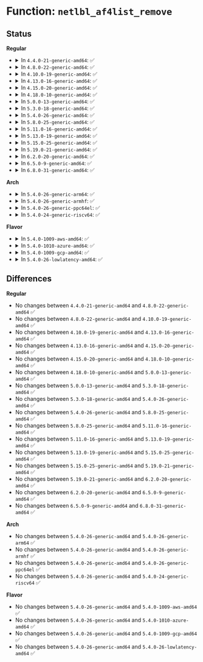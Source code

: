 # Function: <code>netlbl_af4list_remove</code>

## Status
<b>Regular</b>
<ul>
<li>
<details>
<summary>In <code>4.4.0-21-generic-amd64</code>: ✅</summary>

```c
struct netlbl_af4list * netlbl_af4list_remove(__be32 addr, __be32 mask, struct list_head * head)
```

```json
{
  "name": "netlbl_af4list_remove",
  "collision_type": "Unique Global",
  "inline_type": "No",
  "funcs": [
    {
      "addr": 18446744071587287456,
      "name": "netlbl_af4list_remove",
      "external": true,
      "loc": "net/netlabel/netlabel_addrlist.c:253",
      "file": "net/netlabel/netlabel_addrlist.c",
      "inline": "seen, unknown",
      "caller_inline": [],
      "caller_func": [
        "net/netlabel/netlabel_domainhash.c:netlbl_domhsh_remove_af4",
        "net/netlabel/netlabel_unlabeled.c:netlbl_unlhsh_remove"
      ]
    }
  ],
  "symbols": [
    {
      "addr": 18446744071587287456,
      "name": "netlbl_af4list_remove",
      "section": ".text",
      "bind": "STB_GLOBAL",
      "size": 99
    }
  ]
}
```
</details>
</li>
<li>
<details>
<summary>In <code>4.8.0-22-generic-amd64</code>: ✅</summary>

```c
struct netlbl_af4list * netlbl_af4list_remove(__be32 addr, __be32 mask, struct list_head * head)
```

```json
{
  "name": "netlbl_af4list_remove",
  "collision_type": "Unique Global",
  "inline_type": "No",
  "funcs": [
    {
      "addr": 18446744071587755408,
      "name": "netlbl_af4list_remove",
      "external": true,
      "loc": "net/netlabel/netlabel_addrlist.c:253",
      "file": "net/netlabel/netlabel_addrlist.c",
      "inline": "seen, unknown",
      "caller_inline": [],
      "caller_func": [
        "net/netlabel/netlabel_domainhash.c:netlbl_domhsh_remove_af4",
        "net/netlabel/netlabel_unlabeled.c:netlbl_unlhsh_remove"
      ]
    }
  ],
  "symbols": [
    {
      "addr": 18446744071587755408,
      "name": "netlbl_af4list_remove",
      "section": ".text",
      "bind": "STB_GLOBAL",
      "size": 99
    }
  ]
}
```
</details>
</li>
<li>
<details>
<summary>In <code>4.10.0-19-generic-amd64</code>: ✅</summary>

```c
struct netlbl_af4list * netlbl_af4list_remove(__be32 addr, __be32 mask, struct list_head * head)
```

```json
{
  "name": "netlbl_af4list_remove",
  "collision_type": "Unique Global",
  "inline_type": "No",
  "funcs": [
    {
      "addr": 18446744071587970624,
      "name": "netlbl_af4list_remove",
      "external": true,
      "loc": "net/netlabel/netlabel_addrlist.c:253",
      "file": "net/netlabel/netlabel_addrlist.c",
      "inline": "seen, unknown",
      "caller_inline": [],
      "caller_func": [
        "net/netlabel/netlabel_domainhash.c:netlbl_domhsh_remove_af4",
        "net/netlabel/netlabel_unlabeled.c:netlbl_unlhsh_remove"
      ]
    }
  ],
  "symbols": [
    {
      "addr": 18446744071587970624,
      "name": "netlbl_af4list_remove",
      "section": ".text",
      "bind": "STB_GLOBAL",
      "size": 99
    }
  ]
}
```
</details>
</li>
<li>
<details>
<summary>In <code>4.13.0-16-generic-amd64</code>: ✅</summary>

```c
struct netlbl_af4list * netlbl_af4list_remove(__be32 addr, __be32 mask, struct list_head * head)
```

```json
{
  "name": "netlbl_af4list_remove",
  "collision_type": "Unique Global",
  "inline_type": "No",
  "funcs": [
    {
      "addr": 18446744071588128736,
      "name": "netlbl_af4list_remove",
      "external": true,
      "loc": "net/netlabel/netlabel_addrlist.c:253",
      "file": "net/netlabel/netlabel_addrlist.c",
      "inline": "seen, unknown",
      "caller_inline": [],
      "caller_func": [
        "net/netlabel/netlabel_domainhash.c:netlbl_domhsh_remove_af4",
        "net/netlabel/netlabel_unlabeled.c:netlbl_unlhsh_remove"
      ]
    }
  ],
  "symbols": [
    {
      "addr": 18446744071588128736,
      "name": "netlbl_af4list_remove",
      "section": ".text",
      "bind": "STB_GLOBAL",
      "size": 99
    }
  ]
}
```
</details>
</li>
<li>
<details>
<summary>In <code>4.15.0-20-generic-amd64</code>: ✅</summary>

```c
struct netlbl_af4list * netlbl_af4list_remove(__be32 addr, __be32 mask, struct list_head * head)
```

```json
{
  "name": "netlbl_af4list_remove",
  "collision_type": "Unique Global",
  "inline_type": "No",
  "funcs": [
    {
      "addr": 18446744071588676544,
      "name": "netlbl_af4list_remove",
      "external": true,
      "loc": "net/netlabel/netlabel_addrlist.c:253",
      "file": "net/netlabel/netlabel_addrlist.c",
      "inline": "seen, unknown",
      "caller_inline": [],
      "caller_func": [
        "net/netlabel/netlabel_domainhash.c:netlbl_domhsh_remove_af4",
        "net/netlabel/netlabel_unlabeled.c:netlbl_unlhsh_remove"
      ]
    }
  ],
  "symbols": [
    {
      "addr": 18446744071588676544,
      "name": "netlbl_af4list_remove",
      "section": ".text",
      "bind": "STB_GLOBAL",
      "size": 99
    }
  ]
}
```
</details>
</li>
<li>
<details>
<summary>In <code>4.18.0-10-generic-amd64</code>: ✅</summary>

```c
struct netlbl_af4list * netlbl_af4list_remove(__be32 addr, __be32 mask, struct list_head * head)
```

```json
{
  "name": "netlbl_af4list_remove",
  "collision_type": "Unique Global",
  "inline_type": "No",
  "funcs": [
    {
      "addr": 18446744071589043088,
      "name": "netlbl_af4list_remove",
      "external": true,
      "loc": "net/netlabel/netlabel_addrlist.c:253",
      "file": "net/netlabel/netlabel_addrlist.c",
      "inline": "seen, unknown",
      "caller_inline": [],
      "caller_func": [
        "net/netlabel/netlabel_domainhash.c:netlbl_domhsh_remove_af4",
        "net/netlabel/netlabel_unlabeled.c:netlbl_unlhsh_remove"
      ]
    }
  ],
  "symbols": [
    {
      "addr": 18446744071589043088,
      "name": "netlbl_af4list_remove",
      "section": ".text",
      "bind": "STB_GLOBAL",
      "size": 99
    }
  ]
}
```
</details>
</li>
<li>
<details>
<summary>In <code>5.0.0-13-generic-amd64</code>: ✅</summary>

```c
struct netlbl_af4list * netlbl_af4list_remove(__be32 addr, __be32 mask, struct list_head * head)
```

```json
{
  "name": "netlbl_af4list_remove",
  "collision_type": "Unique Global",
  "inline_type": "No",
  "funcs": [
    {
      "addr": 18446744071589269088,
      "name": "netlbl_af4list_remove",
      "external": true,
      "loc": "net/netlabel/netlabel_addrlist.c:253",
      "file": "net/netlabel/netlabel_addrlist.c",
      "inline": "seen, unknown",
      "caller_inline": [],
      "caller_func": [
        "net/netlabel/netlabel_domainhash.c:netlbl_domhsh_remove_af4",
        "net/netlabel/netlabel_unlabeled.c:netlbl_unlhsh_remove"
      ]
    }
  ],
  "symbols": [
    {
      "addr": 18446744071589269088,
      "name": "netlbl_af4list_remove",
      "section": ".text",
      "bind": "STB_GLOBAL",
      "size": 99
    }
  ]
}
```
</details>
</li>
<li>
<details>
<summary>In <code>5.3.0-18-generic-amd64</code>: ✅</summary>

```c
struct netlbl_af4list * netlbl_af4list_remove(__be32 addr, __be32 mask, struct list_head * head)
```

```json
{
  "name": "netlbl_af4list_remove",
  "collision_type": "Unique Global",
  "inline_type": "No",
  "funcs": [
    {
      "addr": 18446744071589724448,
      "name": "netlbl_af4list_remove",
      "external": true,
      "loc": "net/netlabel/netlabel_addrlist.c:239",
      "file": "net/netlabel/netlabel_addrlist.c",
      "inline": "seen, unknown",
      "caller_inline": [],
      "caller_func": [
        "net/netlabel/netlabel_domainhash.c:netlbl_domhsh_remove_af4",
        "net/netlabel/netlabel_unlabeled.c:netlbl_unlhsh_remove"
      ]
    }
  ],
  "symbols": [
    {
      "addr": 18446744071589724448,
      "name": "netlbl_af4list_remove",
      "section": ".text",
      "bind": "STB_GLOBAL",
      "size": 99
    }
  ]
}
```
</details>
</li>
<li>
<details>
<summary>In <code>5.4.0-26-generic-amd64</code>: ✅</summary>

```c
struct netlbl_af4list * netlbl_af4list_remove(__be32 addr, __be32 mask, struct list_head * head)
```

```json
{
  "name": "netlbl_af4list_remove",
  "collision_type": "Unique Global",
  "inline_type": "No",
  "funcs": [
    {
      "addr": 18446744071589948752,
      "name": "netlbl_af4list_remove",
      "external": true,
      "loc": "net/netlabel/netlabel_addrlist.c:239",
      "file": "net/netlabel/netlabel_addrlist.c",
      "inline": "seen, unknown",
      "caller_inline": [],
      "caller_func": [
        "net/netlabel/netlabel_domainhash.c:netlbl_domhsh_remove_af4",
        "net/netlabel/netlabel_unlabeled.c:netlbl_unlhsh_remove"
      ]
    }
  ],
  "symbols": [
    {
      "addr": 18446744071589948752,
      "name": "netlbl_af4list_remove",
      "section": ".text",
      "bind": "STB_GLOBAL",
      "size": 99
    }
  ]
}
```
</details>
</li>
<li>
<details>
<summary>In <code>5.8.0-25-generic-amd64</code>: ✅</summary>

```c
struct netlbl_af4list * netlbl_af4list_remove(__be32 addr, __be32 mask, struct list_head * head)
```

```json
{
  "name": "netlbl_af4list_remove",
  "collision_type": "Unique Global",
  "inline_type": "No",
  "funcs": [
    {
      "addr": 18446744071590978848,
      "name": "netlbl_af4list_remove",
      "external": true,
      "loc": "net/netlabel/netlabel_addrlist.c:239",
      "file": "net/netlabel/netlabel_addrlist.c",
      "inline": "seen, unknown",
      "caller_inline": [],
      "caller_func": [
        "net/netlabel/netlabel_domainhash.c:netlbl_domhsh_remove_af4",
        "net/netlabel/netlabel_unlabeled.c:netlbl_unlhsh_remove_addr4"
      ]
    }
  ],
  "symbols": [
    {
      "addr": 18446744071590978848,
      "name": "netlbl_af4list_remove",
      "section": ".text",
      "bind": "STB_GLOBAL",
      "size": 102
    }
  ]
}
```
</details>
</li>
<li>
<details>
<summary>In <code>5.11.0-16-generic-amd64</code>: ✅</summary>

```c
struct netlbl_af4list * netlbl_af4list_remove(__be32 addr, __be32 mask, struct list_head * head)
```

```json
{
  "name": "netlbl_af4list_remove",
  "collision_type": "Unique Global",
  "inline_type": "No",
  "funcs": [
    {
      "addr": 18446744071591043472,
      "name": "netlbl_af4list_remove",
      "external": true,
      "loc": "net/netlabel/netlabel_addrlist.c:239",
      "file": "net/netlabel/netlabel_addrlist.c",
      "inline": "seen, unknown",
      "caller_inline": [],
      "caller_func": [
        "net/netlabel/netlabel_domainhash.c:netlbl_domhsh_remove_af4",
        "net/netlabel/netlabel_unlabeled.c:netlbl_unlhsh_remove_addr4"
      ]
    }
  ],
  "symbols": [
    {
      "addr": 18446744071591043472,
      "name": "netlbl_af4list_remove",
      "section": ".text",
      "bind": "STB_GLOBAL",
      "size": 102
    }
  ]
}
```
</details>
</li>
<li>
<details>
<summary>In <code>5.13.0-19-generic-amd64</code>: ✅</summary>

```c
struct netlbl_af4list * netlbl_af4list_remove(__be32 addr, __be32 mask, struct list_head * head)
```

```json
{
  "name": "netlbl_af4list_remove",
  "collision_type": "Unique Global",
  "inline_type": "No",
  "funcs": [
    {
      "addr": 18446744071590974064,
      "name": "netlbl_af4list_remove",
      "external": true,
      "loc": "net/netlabel/netlabel_addrlist.c:239",
      "file": "net/netlabel/netlabel_addrlist.c",
      "inline": "seen, unknown",
      "caller_inline": [],
      "caller_func": [
        "net/netlabel/netlabel_domainhash.c:netlbl_domhsh_remove_af4",
        "net/netlabel/netlabel_unlabeled.c:netlbl_unlhsh_remove"
      ]
    }
  ],
  "symbols": [
    {
      "addr": 18446744071590974064,
      "name": "netlbl_af4list_remove",
      "section": ".text",
      "bind": "STB_GLOBAL",
      "size": 99
    }
  ]
}
```
</details>
</li>
<li>
<details>
<summary>In <code>5.15.0-25-generic-amd64</code>: ✅</summary>

```c
struct netlbl_af4list * netlbl_af4list_remove(__be32 addr, __be32 mask, struct list_head * head)
```

```json
{
  "name": "netlbl_af4list_remove",
  "collision_type": "Unique Global",
  "inline_type": "No",
  "funcs": [
    {
      "addr": 18446744071591811600,
      "name": "netlbl_af4list_remove",
      "external": true,
      "loc": "net/netlabel/netlabel_addrlist.c:239",
      "file": "net/netlabel/netlabel_addrlist.c",
      "inline": "seen, unknown",
      "caller_inline": [],
      "caller_func": [
        "net/netlabel/netlabel_domainhash.c:netlbl_domhsh_remove_af4",
        "net/netlabel/netlabel_unlabeled.c:netlbl_unlhsh_remove"
      ]
    }
  ],
  "symbols": [
    {
      "addr": 18446744071591811600,
      "name": "netlbl_af4list_remove",
      "section": ".text",
      "bind": "STB_GLOBAL",
      "size": 99
    }
  ]
}
```
</details>
</li>
<li>
<details>
<summary>In <code>5.19.0-21-generic-amd64</code>: ✅</summary>

```c
struct netlbl_af4list * netlbl_af4list_remove(__be32 addr, __be32 mask, struct list_head * head)
```

```json
{
  "name": "netlbl_af4list_remove",
  "collision_type": "Unique Global",
  "inline_type": "No",
  "funcs": [
    {
      "addr": 18446744071593523888,
      "name": "netlbl_af4list_remove",
      "external": true,
      "loc": "net/netlabel/netlabel_addrlist.c:239",
      "file": "net/netlabel/netlabel_addrlist.c",
      "inline": "seen, unknown",
      "caller_inline": [],
      "caller_func": [
        "net/netlabel/netlabel_domainhash.c:netlbl_domhsh_remove_af4",
        "net/netlabel/netlabel_unlabeled.c:netlbl_unlhsh_remove"
      ]
    }
  ],
  "symbols": [
    {
      "addr": 18446744071593523888,
      "name": "netlbl_af4list_remove",
      "section": ".text",
      "bind": "STB_GLOBAL",
      "size": 123
    }
  ]
}
```
</details>
</li>
<li>
<details>
<summary>In <code>6.2.0-20-generic-amd64</code>: ✅</summary>

```c
struct netlbl_af4list * netlbl_af4list_remove(__be32 addr, __be32 mask, struct list_head * head)
```

```json
{
  "name": "netlbl_af4list_remove",
  "collision_type": "Unique Global",
  "inline_type": "No",
  "funcs": [
    {
      "addr": 18446744071595444304,
      "name": "netlbl_af4list_remove",
      "external": true,
      "loc": "net/netlabel/netlabel_addrlist.c:239",
      "file": "net/netlabel/netlabel_addrlist.c",
      "inline": "seen, unknown",
      "caller_inline": [],
      "caller_func": [
        "net/netlabel/netlabel_domainhash.c:netlbl_domhsh_remove_af4",
        "net/netlabel/netlabel_unlabeled.c:netlbl_unlhsh_remove"
      ]
    }
  ],
  "symbols": [
    {
      "addr": 18446744071595444304,
      "name": "netlbl_af4list_remove",
      "section": ".text",
      "bind": "STB_GLOBAL",
      "size": 123
    }
  ]
}
```
</details>
</li>
<li>
<details>
<summary>In <code>6.5.0-9-generic-amd64</code>: ✅</summary>

```c
struct netlbl_af4list * netlbl_af4list_remove(__be32 addr, __be32 mask, struct list_head * head)
```

```json
{
  "name": "netlbl_af4list_remove",
  "collision_type": "Unique Global",
  "inline_type": "No",
  "funcs": [
    {
      "addr": 18446744071595951264,
      "name": "netlbl_af4list_remove",
      "external": true,
      "loc": "net/netlabel/netlabel_addrlist.c:239",
      "file": "net/netlabel/netlabel_addrlist.c",
      "inline": "seen, unknown",
      "caller_inline": [],
      "caller_func": [
        "net/netlabel/netlabel_domainhash.c:netlbl_domhsh_remove_af4",
        "net/netlabel/netlabel_unlabeled.c:netlbl_unlhsh_remove"
      ]
    }
  ],
  "symbols": [
    {
      "addr": 18446744071595951264,
      "name": "netlbl_af4list_remove",
      "section": ".text",
      "bind": "STB_GLOBAL",
      "size": 123
    }
  ]
}
```
</details>
</li>
<li>
<details>
<summary>In <code>6.8.0-31-generic-amd64</code>: ✅</summary>

```c
struct netlbl_af4list * netlbl_af4list_remove(__be32 addr, __be32 mask, struct list_head * head)
```

```json
{
  "name": "netlbl_af4list_remove",
  "collision_type": "Unique Global",
  "inline_type": "No",
  "funcs": [
    {
      "addr": 18446744071596813136,
      "name": "netlbl_af4list_remove",
      "external": true,
      "loc": "net/netlabel/netlabel_addrlist.c:239",
      "file": "net/netlabel/netlabel_addrlist.c",
      "inline": "seen, unknown",
      "caller_inline": [],
      "caller_func": [
        "net/netlabel/netlabel_domainhash.c:netlbl_domhsh_remove_af4",
        "net/netlabel/netlabel_unlabeled.c:netlbl_unlhsh_remove"
      ]
    }
  ],
  "symbols": [
    {
      "addr": 18446744071596813136,
      "name": "netlbl_af4list_remove",
      "section": ".text",
      "bind": "STB_GLOBAL",
      "size": 123
    }
  ]
}
```
</details>
</li>
</ul>
<b>Arch</b>
<ul>
<li>
<details>
<summary>In <code>5.4.0-26-generic-arm64</code>: ✅</summary>

```c
struct netlbl_af4list * netlbl_af4list_remove(__be32 addr, __be32 mask, struct list_head * head)
```

```json
{
  "name": "netlbl_af4list_remove",
  "collision_type": "Unique Global",
  "inline_type": "No",
  "funcs": [
    {
      "addr": 18446603336503681592,
      "name": "netlbl_af4list_remove",
      "external": true,
      "loc": "net/netlabel/netlabel_addrlist.c:239",
      "file": "net/netlabel/netlabel_addrlist.c",
      "inline": "seen, unknown",
      "caller_inline": [],
      "caller_func": [
        "net/netlabel/netlabel_domainhash.c:netlbl_domhsh_remove_af4",
        "net/netlabel/netlabel_unlabeled.c:netlbl_unlhsh_remove"
      ]
    }
  ],
  "symbols": [
    {
      "addr": 18446603336503681592,
      "name": "netlbl_af4list_remove",
      "section": ".text",
      "bind": "STB_GLOBAL",
      "size": 172
    }
  ]
}
```
</details>
</li>
<li>
<details>
<summary>In <code>5.4.0-26-generic-armhf</code>: ✅</summary>

```c
struct netlbl_af4list * netlbl_af4list_remove(__be32 addr, __be32 mask, struct list_head * head)
```

```json
{
  "name": "netlbl_af4list_remove",
  "collision_type": "Unique Global",
  "inline_type": "No",
  "funcs": [
    {
      "addr": 3236317924,
      "name": "netlbl_af4list_remove",
      "external": true,
      "loc": "net/netlabel/netlabel_addrlist.c:239",
      "file": "net/netlabel/netlabel_addrlist.c",
      "inline": "seen, unknown",
      "caller_inline": [],
      "caller_func": [
        "net/netlabel/netlabel_domainhash.c:netlbl_domhsh_remove_af4",
        "net/netlabel/netlabel_unlabeled.c:netlbl_unlhsh_remove"
      ]
    }
  ],
  "symbols": [
    {
      "addr": 3236317924,
      "name": "netlbl_af4list_remove",
      "section": ".text",
      "bind": "STB_GLOBAL",
      "size": 148
    }
  ]
}
```
</details>
</li>
<li>
<details>
<summary>In <code>5.4.0-26-generic-ppc64el</code>: ✅</summary>

```c
struct netlbl_af4list * netlbl_af4list_remove(__be32 addr, __be32 mask, struct list_head * head)
```

```json
{
  "name": "netlbl_af4list_remove",
  "collision_type": "Unique Global",
  "inline_type": "No",
  "funcs": [
    {
      "addr": 13835058055297508144,
      "name": "netlbl_af4list_remove",
      "external": true,
      "loc": "net/netlabel/netlabel_addrlist.c:239",
      "file": "net/netlabel/netlabel_addrlist.c",
      "inline": "seen, unknown",
      "caller_inline": [],
      "caller_func": [
        "net/netlabel/netlabel_domainhash.c:netlbl_domhsh_remove_af4",
        "net/netlabel/netlabel_unlabeled.c:netlbl_unlhsh_remove"
      ]
    }
  ],
  "symbols": [
    {
      "addr": 13835058055297508144,
      "name": "netlbl_af4list_remove",
      "section": ".text",
      "bind": "STB_GLOBAL",
      "size": 152
    }
  ]
}
```
</details>
</li>
<li>
<details>
<summary>In <code>5.4.0-24-generic-riscv64</code>: ✅</summary>

```c
struct netlbl_af4list * netlbl_af4list_remove(__be32 addr, __be32 mask, struct list_head * head)
```

```json
{
  "name": "netlbl_af4list_remove",
  "collision_type": "Unique Global",
  "inline_type": "No",
  "funcs": [
    {
      "addr": 18446743936279616858,
      "name": "netlbl_af4list_remove",
      "external": true,
      "loc": "net/netlabel/netlabel_addrlist.c:239",
      "file": "net/netlabel/netlabel_addrlist.c",
      "inline": "seen, unknown",
      "caller_inline": [],
      "caller_func": [
        "net/netlabel/netlabel_domainhash.c:netlbl_domhsh_remove_af4",
        "net/netlabel/netlabel_unlabeled.c:netlbl_unlhsh_remove"
      ]
    }
  ],
  "symbols": [
    {
      "addr": 18446743936279616858,
      "name": "netlbl_af4list_remove",
      "section": ".text",
      "bind": "STB_GLOBAL",
      "size": 118
    }
  ]
}
```
</details>
</li>
</ul>
<b>Flavor</b>
<ul>
<li>
<details>
<summary>In <code>5.4.0-1009-aws-amd64</code>: ✅</summary>

```c
struct netlbl_af4list * netlbl_af4list_remove(__be32 addr, __be32 mask, struct list_head * head)
```

```json
{
  "name": "netlbl_af4list_remove",
  "collision_type": "Unique Global",
  "inline_type": "No",
  "funcs": [
    {
      "addr": 18446744071589552352,
      "name": "netlbl_af4list_remove",
      "external": true,
      "loc": "net/netlabel/netlabel_addrlist.c:239",
      "file": "net/netlabel/netlabel_addrlist.c",
      "inline": "seen, unknown",
      "caller_inline": [],
      "caller_func": [
        "net/netlabel/netlabel_domainhash.c:netlbl_domhsh_remove_af4",
        "net/netlabel/netlabel_unlabeled.c:netlbl_unlhsh_remove"
      ]
    }
  ],
  "symbols": [
    {
      "addr": 18446744071589552352,
      "name": "netlbl_af4list_remove",
      "section": ".text",
      "bind": "STB_GLOBAL",
      "size": 99
    }
  ]
}
```
</details>
</li>
<li>
<details>
<summary>In <code>5.4.0-1010-azure-amd64</code>: ✅</summary>

```c
struct netlbl_af4list * netlbl_af4list_remove(__be32 addr, __be32 mask, struct list_head * head)
```

```json
{
  "name": "netlbl_af4list_remove",
  "collision_type": "Unique Global",
  "inline_type": "No",
  "funcs": [
    {
      "addr": 18446744071589276928,
      "name": "netlbl_af4list_remove",
      "external": true,
      "loc": "net/netlabel/netlabel_addrlist.c:239",
      "file": "net/netlabel/netlabel_addrlist.c",
      "inline": "seen, unknown",
      "caller_inline": [],
      "caller_func": [
        "net/netlabel/netlabel_domainhash.c:netlbl_domhsh_remove_af4",
        "net/netlabel/netlabel_unlabeled.c:netlbl_unlhsh_remove"
      ]
    }
  ],
  "symbols": [
    {
      "addr": 18446744071589276928,
      "name": "netlbl_af4list_remove",
      "section": ".text",
      "bind": "STB_GLOBAL",
      "size": 99
    }
  ]
}
```
</details>
</li>
<li>
<details>
<summary>In <code>5.4.0-1009-gcp-amd64</code>: ✅</summary>

```c
struct netlbl_af4list * netlbl_af4list_remove(__be32 addr, __be32 mask, struct list_head * head)
```

```json
{
  "name": "netlbl_af4list_remove",
  "collision_type": "Unique Global",
  "inline_type": "No",
  "funcs": [
    {
      "addr": 18446744071589994384,
      "name": "netlbl_af4list_remove",
      "external": true,
      "loc": "net/netlabel/netlabel_addrlist.c:239",
      "file": "net/netlabel/netlabel_addrlist.c",
      "inline": "seen, unknown",
      "caller_inline": [],
      "caller_func": [
        "net/netlabel/netlabel_domainhash.c:netlbl_domhsh_remove_af4",
        "net/netlabel/netlabel_unlabeled.c:netlbl_unlhsh_remove"
      ]
    }
  ],
  "symbols": [
    {
      "addr": 18446744071589994384,
      "name": "netlbl_af4list_remove",
      "section": ".text",
      "bind": "STB_GLOBAL",
      "size": 99
    }
  ]
}
```
</details>
</li>
<li>
<details>
<summary>In <code>5.4.0-26-lowlatency-amd64</code>: ✅</summary>

```c
struct netlbl_af4list * netlbl_af4list_remove(__be32 addr, __be32 mask, struct list_head * head)
```

```json
{
  "name": "netlbl_af4list_remove",
  "collision_type": "Unique Global",
  "inline_type": "No",
  "funcs": [
    {
      "addr": 18446744071590044416,
      "name": "netlbl_af4list_remove",
      "external": true,
      "loc": "net/netlabel/netlabel_addrlist.c:239",
      "file": "net/netlabel/netlabel_addrlist.c",
      "inline": "seen, unknown",
      "caller_inline": [],
      "caller_func": [
        "net/netlabel/netlabel_domainhash.c:netlbl_domhsh_remove_af4",
        "net/netlabel/netlabel_unlabeled.c:netlbl_unlhsh_remove"
      ]
    }
  ],
  "symbols": [
    {
      "addr": 18446744071590044416,
      "name": "netlbl_af4list_remove",
      "section": ".text",
      "bind": "STB_GLOBAL",
      "size": 99
    }
  ]
}
```
</details>
</li>
</ul>

## Differences
<b>Regular</b>
<ul>
<li>
No changes between <code>4.4.0-21-generic-amd64</code> and <code>4.8.0-22-generic-amd64</code> ✅
</li>
<li>
No changes between <code>4.8.0-22-generic-amd64</code> and <code>4.10.0-19-generic-amd64</code> ✅
</li>
<li>
No changes between <code>4.10.0-19-generic-amd64</code> and <code>4.13.0-16-generic-amd64</code> ✅
</li>
<li>
No changes between <code>4.13.0-16-generic-amd64</code> and <code>4.15.0-20-generic-amd64</code> ✅
</li>
<li>
No changes between <code>4.15.0-20-generic-amd64</code> and <code>4.18.0-10-generic-amd64</code> ✅
</li>
<li>
No changes between <code>4.18.0-10-generic-amd64</code> and <code>5.0.0-13-generic-amd64</code> ✅
</li>
<li>
No changes between <code>5.0.0-13-generic-amd64</code> and <code>5.3.0-18-generic-amd64</code> ✅
</li>
<li>
No changes between <code>5.3.0-18-generic-amd64</code> and <code>5.4.0-26-generic-amd64</code> ✅
</li>
<li>
No changes between <code>5.4.0-26-generic-amd64</code> and <code>5.8.0-25-generic-amd64</code> ✅
</li>
<li>
No changes between <code>5.8.0-25-generic-amd64</code> and <code>5.11.0-16-generic-amd64</code> ✅
</li>
<li>
No changes between <code>5.11.0-16-generic-amd64</code> and <code>5.13.0-19-generic-amd64</code> ✅
</li>
<li>
No changes between <code>5.13.0-19-generic-amd64</code> and <code>5.15.0-25-generic-amd64</code> ✅
</li>
<li>
No changes between <code>5.15.0-25-generic-amd64</code> and <code>5.19.0-21-generic-amd64</code> ✅
</li>
<li>
No changes between <code>5.19.0-21-generic-amd64</code> and <code>6.2.0-20-generic-amd64</code> ✅
</li>
<li>
No changes between <code>6.2.0-20-generic-amd64</code> and <code>6.5.0-9-generic-amd64</code> ✅
</li>
<li>
No changes between <code>6.5.0-9-generic-amd64</code> and <code>6.8.0-31-generic-amd64</code> ✅
</li>
</ul>
<b>Arch</b>
<ul>
<li>
No changes between <code>5.4.0-26-generic-amd64</code> and <code>5.4.0-26-generic-arm64</code> ✅
</li>
<li>
No changes between <code>5.4.0-26-generic-amd64</code> and <code>5.4.0-26-generic-armhf</code> ✅
</li>
<li>
No changes between <code>5.4.0-26-generic-amd64</code> and <code>5.4.0-26-generic-ppc64el</code> ✅
</li>
<li>
No changes between <code>5.4.0-26-generic-amd64</code> and <code>5.4.0-24-generic-riscv64</code> ✅
</li>
</ul>
<b>Flavor</b>
<ul>
<li>
No changes between <code>5.4.0-26-generic-amd64</code> and <code>5.4.0-1009-aws-amd64</code> ✅
</li>
<li>
No changes between <code>5.4.0-26-generic-amd64</code> and <code>5.4.0-1010-azure-amd64</code> ✅
</li>
<li>
No changes between <code>5.4.0-26-generic-amd64</code> and <code>5.4.0-1009-gcp-amd64</code> ✅
</li>
<li>
No changes between <code>5.4.0-26-generic-amd64</code> and <code>5.4.0-26-lowlatency-amd64</code> ✅
</li>
</ul>
